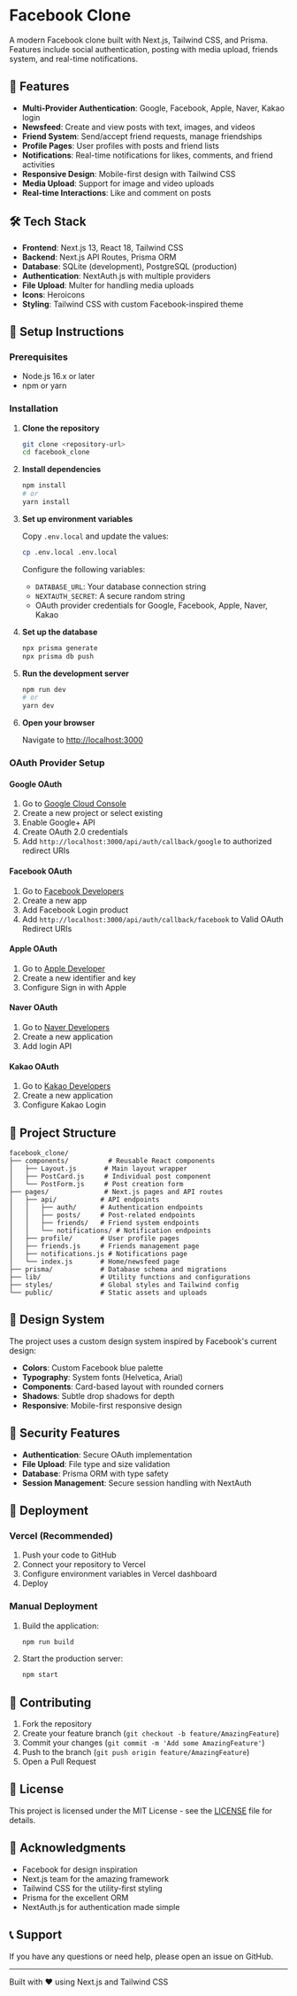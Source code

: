 # Facebook Clone

A modern Facebook clone built with Next.js, Tailwind CSS, and Prisma. Features include social authentication, posting with media upload, friends system, and real-time notifications.

## 🚀 Features

- **Multi-Provider Authentication**: Google, Facebook, Apple, Naver, Kakao login
- **Newsfeed**: Create and view posts with text, images, and videos
- **Friend System**: Send/accept friend requests, manage friendships
- **Profile Pages**: User profiles with posts and friend lists
- **Notifications**: Real-time notifications for likes, comments, and friend activities
- **Responsive Design**: Mobile-first design with Tailwind CSS
- **Media Upload**: Support for image and video uploads
- **Real-time Interactions**: Like and comment on posts

## 🛠️ Tech Stack

- **Frontend**: Next.js 13, React 18, Tailwind CSS
- **Backend**: Next.js API Routes, Prisma ORM
- **Database**: SQLite (development), PostgreSQL (production)
- **Authentication**: NextAuth.js with multiple providers
- **File Upload**: Multer for handling media uploads
- **Icons**: Heroicons
- **Styling**: Tailwind CSS with custom Facebook-inspired theme

## 🔧 Setup Instructions

### Prerequisites

- Node.js 16.x or later
- npm or yarn

### Installation

1. **Clone the repository**
   ```bash
   git clone <repository-url>
   cd facebook_clone
   ```

2. **Install dependencies**
   ```bash
   npm install
   # or
   yarn install
   ```

3. **Set up environment variables**
   
   Copy `.env.local` and update the values:
   ```bash
   cp .env.local .env.local
   ```
   
   Configure the following variables:
   - `DATABASE_URL`: Your database connection string
   - `NEXTAUTH_SECRET`: A secure random string
   - OAuth provider credentials for Google, Facebook, Apple, Naver, Kakao

4. **Set up the database**
   ```bash
   npx prisma generate
   npx prisma db push
   ```

5. **Run the development server**
   ```bash
   npm run dev
   # or
   yarn dev
   ```

6. **Open your browser**
   
   Navigate to [http://localhost:3000](http://localhost:3000)

### OAuth Provider Setup

#### Google OAuth
1. Go to [Google Cloud Console](https://console.cloud.google.com/)
2. Create a new project or select existing
3. Enable Google+ API
4. Create OAuth 2.0 credentials
5. Add `http://localhost:3000/api/auth/callback/google` to authorized redirect URIs

#### Facebook OAuth
1. Go to [Facebook Developers](https://developers.facebook.com/)
2. Create a new app
3. Add Facebook Login product
4. Add `http://localhost:3000/api/auth/callback/facebook` to Valid OAuth Redirect URIs

#### Apple OAuth
1. Go to [Apple Developer](https://developer.apple.com/)
2. Create a new identifier and key
3. Configure Sign in with Apple

#### Naver OAuth
1. Go to [Naver Developers](https://developers.naver.com/)
2. Create a new application
3. Add login API

#### Kakao OAuth
1. Go to [Kakao Developers](https://developers.kakao.com/)
2. Create a new application
3. Configure Kakao Login

## 📁 Project Structure

```
facebook_clone/
├── components/          # Reusable React components
│   ├── Layout.js       # Main layout wrapper
│   ├── PostCard.js     # Individual post component
│   └── PostForm.js     # Post creation form
├── pages/              # Next.js pages and API routes
│   ├── api/           # API endpoints
│   │   ├── auth/      # Authentication endpoints
│   │   ├── posts/     # Post-related endpoints
│   │   ├── friends/   # Friend system endpoints
│   │   └── notifications/ # Notification endpoints
│   ├── profile/       # User profile pages
│   ├── friends.js     # Friends management page
│   ├── notifications.js # Notifications page
│   └── index.js       # Home/newsfeed page
├── prisma/            # Database schema and migrations
├── lib/               # Utility functions and configurations
├── styles/            # Global styles and Tailwind config
└── public/            # Static assets and uploads
```

## 🎨 Design System

The project uses a custom design system inspired by Facebook's current design:

- **Colors**: Custom Facebook blue palette
- **Typography**: System fonts (Helvetica, Arial)
- **Components**: Card-based layout with rounded corners
- **Shadows**: Subtle drop shadows for depth
- **Responsive**: Mobile-first responsive design

## 🔐 Security Features

- **Authentication**: Secure OAuth implementation
- **File Upload**: File type and size validation
- **Database**: Prisma ORM with type safety
- **Session Management**: Secure session handling with NextAuth

## 🚀 Deployment

### Vercel (Recommended)

1. Push your code to GitHub
2. Connect your repository to Vercel
3. Configure environment variables in Vercel dashboard
4. Deploy

### Manual Deployment

1. Build the application:
   ```bash
   npm run build
   ```

2. Start the production server:
   ```bash
   npm start
   ```

## 🤝 Contributing

1. Fork the repository
2. Create your feature branch (`git checkout -b feature/AmazingFeature`)
3. Commit your changes (`git commit -m 'Add some AmazingFeature'`)
4. Push to the branch (`git push origin feature/AmazingFeature`)
5. Open a Pull Request

## 📝 License

This project is licensed under the MIT License - see the [LICENSE](LICENSE) file for details.

## 🙏 Acknowledgments

- Facebook for design inspiration
- Next.js team for the amazing framework
- Tailwind CSS for the utility-first styling
- Prisma for the excellent ORM
- NextAuth.js for authentication made simple

## 📞 Support

If you have any questions or need help, please open an issue on GitHub.

---

Built with ❤️ using Next.js and Tailwind CSS